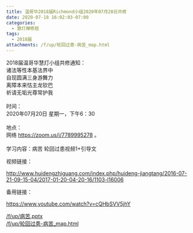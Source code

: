 ```yaml
---
title: 温哥华2018届Richmond小组2020年07月20日共修
date: 2020-07-18 16:02:03-07:00
categories:
  - 慧灯禅修班
tags:
  - 2018届
attachments: /f/up/轮回过患-病苦_map.html
---
```

2018届温哥华慧灯小组共修通知：\
诸法等性本基法界中\
自现圆满三身游舞力\
离障本来怙主龙钦巴\
祈请无垢光尊常护我\
\
时间：\
2020年07月20日 星期一，下午6：30\
\
地点：\
网络 <https://zoom.us/j/7789995278> 。\
\
学习内容：病苦 轮回过患视频1+引导文 

视频链接：

<!--StartFragment-->

<http://www.huidengzhiguang.com/index.php/huideng-jiangtang/2016-07-21-09-15-04/2017-01-20-04-20-16/1103-l16006>

<!--EndFragment-->

备用链接：

<!--StartFragment-->

<https://www.youtube.com/watch?v=cQHbSVV5jhY>

<!--EndFragment-->

[/f/up/病苦.pptx](/f/up/病苦.pptx)  
[/f/up/轮回过患-病苦_map.html](/f/up/轮回过患-病苦_map.html)